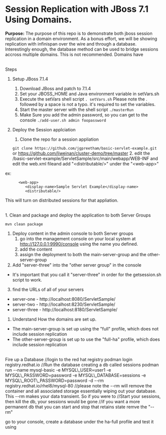 # Session Replication with JBoss 7.1 Using Domains.

**Purpose:**
The purpose of this repo is to demonstrate both jboss session replication in a domain environment. As a bonus effort, we will be showing replication with infinispan over the wire and through a database. Interestingly enough, the database method can be used to bridge sessions accross multiple domains. This is not recommended. Domains have

<br>
Steps

1. Setup JBoss 7.1.4
    1. Download JBoss and patch to 7.1.4
    2. Set your JBOSS\_HOME and Java environment variable in setVars.sh
    3. Execute the setVars shell script
        `. setVars.sh`
        Please note the . followed by a space is not a typo. it's required to set the variables.
    4. Start the master server with the shell script
        `./masterRun`
    5. Make Sure you add the admin password, so you can get to the console
        `./add-user.sh admin foopassword`
2. Deploy the Session applciation
    1. Clone the repo for a session appliation

    `git clone https://github.com/jgpreetham/basic-servlet-example.git` or https://github.com/liweinan/cluster-demo/tree/master
    2\. edit the /basic\-servlet\-example/ServletSample/src/main/webapp/WEB\-INF and edit the web\.xml fileand add "\<distributable/\>" under the "\<web\-app\>"

ex:

```
      <web-app>
         <display-name>Sample Servlet Example</display-name>
         <distributable/>
```

This will turn on distributed sessions for that appliation.

<br>
1. Clean and package and deploy the application to both Server Groups

`mvn clean package`

1. Deploy content in the admin console to both Server groups
    1. go into the management console on your local system at http://127.0.0.1:9990/console using the name you defined.
    2. add the content
    3. assign the deployment to both the main-server-group and the other-server-group
2. Add "server-three" into the "other server group" in the console

* It's important that you call it "server-three" in order for the getsession.sh script to work.
 
3. find the URLs of all of your servers
* server-one - http://localhost:8080/ServletSample/
* server-two - http://localhost:8230/ServletSample/
* server-three - http://localhost:8180/ServletSample/


1. Understand How the domains are set up. 

* The main-server-group is set up using the "full" profile, which does not include session replication
* The other-server-group is set up to use the "full-ha" profile, which does include session replication


<br>
Fire up a Database
//login to the red hat registry
podman login registry.redhat.io
//Run the database creating a db called sessions
podman run --name mysql-basic -e MYSQL\_USER=user1 -e MYSQL\_PASSWORD=password -e MYSQL\_DATABASE=sessions -e MYSQL\_ROOT\_PASSWORD=password -d --rm registry.redhat.io/rhel8/mysql-80
//please note the --rm will remove the container and all associated storage essentially wiping out your database. This --rm makes your data transient. So if you were to
//Start your sessions, then kill the db, your sessions would be gone
//if you want a more permanent db that you can start and stop that retains state remve the "--rm"

go to your console, create a database under the ha-full profile and test it using